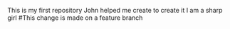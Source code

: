 This is my first repository
John helped me create to create it 
I am a sharp girl
#This change is made on a feature branch
